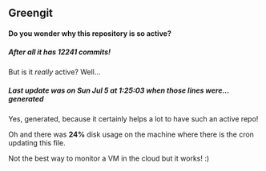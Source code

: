 ## Greengit

#### Do you wonder why this repository is so active?

##### After all it has 12241 commits!

But is it *really* active? Well...

##### Last update was on Sun Jul 5 at 1:25:03 when those lines were... generated

Yes, generated, because it certainly helps a lot to have such an active repo!

Oh and there was **24%** disk usage on the machine
where there is the cron updating this file.

Not the best way to monitor a VM in the cloud but it works! :)
